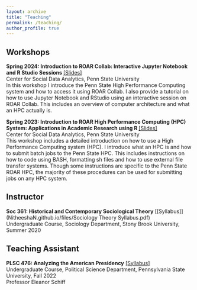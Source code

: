 ```yaml
---
layout: archive
title: "Teaching"
permalink: /teaching/
author_profile: true
---
```


## Workshops

<b>Spring 2024: Introduction to ROAR Collab: Interactive Jupyter Notebook and R Studio Sessions </b> [[Slides]](https://github.com/NitheeshaN/ROAR-Collab/) <br>
Center for Social Data Analytics, Penn State University <br>
In this workshop I introduce the Penn State High Performance Computing system and how to access it using ROAR Collab. I also provide a tutorial on how to use Jupyter Notebook and RStudio using an interactive session on ROAR Collab. This includes an overview of computer architecture and what an HPC actually is.

<b>Spring 2023: Introduction to ROAR High Performance Computing (HPC) System: Applications in Academic Research using R </b> [[Slides]](https://github.com/NitheeshaN/HPC-Introduction-to-Penn-State-ROAR-/) <br>
Center for Social Data Analytics, Penn State University <br>
This workshop includes a detailed introduction on how to use a High Performance Computing system (HPC). I introduce what an HPC is and how to submit batch jobs to the Penn State HPC. This includes instructions on how to code using BASH, formatting sh files and how to use external file transfer systems. Though some instructions are specific to the Penn State ROAR HPC, the majority of these procedures can be used for submitting jobs on any HPC system.

## Instructor 

<b>Soc 361: Historical and Contemporary Sociological Theory</b> [[Syllabus]](NitheeshaN.github.io/files/Sociology Theory Syllabus.pdf) <br>
Undergraduate Course, Sociology Department, Stony Brook University, Summer 2020 <br>

## Teaching Assistant 

<b>PLSC 476: Analyzing the American Presidency</b> [[Syllabus]](NitheeshaN.github.io/files/497_Fall_22_syllabus.docx) <br>
Undergraduate Course, Political Science Department, Pennsylvania State University, Fall 2022 <br>
Professor Eleanor Schiff<br>
